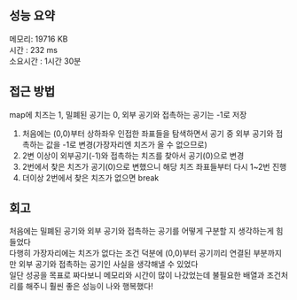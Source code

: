 
## 성능 요약
메모리: 19716 KB  
시간 : 232 ms  
소요시간 : 1시간 30분 


## 접근 방법
map에 치즈는 1, 밀폐된 공기는 0, 외부 공기와 접촉하는 공기는 -1로 저장
1. 처음에는 (0,0)부터 상하좌우 인접한 좌표들을 탐색하면서 공기 중 외부 공기와 접촉하는 값을 -1로 변경(가장자리엔 치즈가 올 수 없으므로)
2. 2변 이상이 외부공기(-1)와 접촉하는 치즈를 찾아서 공기(0)으로 변경
3. 2번에서 찾은 치즈가 공기(0)으로 변했으니 해당 치즈 좌표들부터 다시 1~2번 진행
4. 더이상 2번에서 찾은 치즈가 없으면 break


## 회고
처음에는 밀폐된 공기와 외부 공기와 접촉하는 공기를 어떻게 구분할 지 생각하는게 힘들었다  
다행히 가장자리에는 치즈가 없다는 조건 덕분에 (0,0)부터 공기끼리 연결된 부분까지만 외부 공기와 접촉하는 공기인 사실을 생각해낼 수 있었다    
일단 성공을 목표로 짜다보니 메모리와 시간이 많이 나갔었는데 불필요한 배열과 조건처리를 해주니 훨씬 좋은 성능이 나와 행복했다!  

